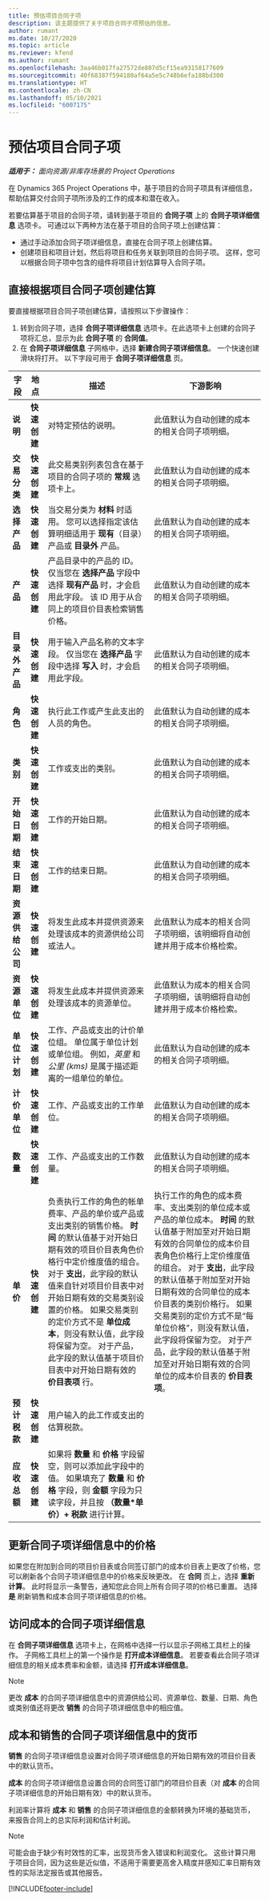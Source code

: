 ```yaml
---
title: 预估项目合同子项
description: 该主题提供了关于项目合同子项预估的信息。
author: rumant
ms.date: 10/27/2020
ms.topic: article
ms.reviewer: kfend
ms.author: rumant
ms.openlocfilehash: 3aa46b017fa27572de807d5cf15ea93158177609
ms.sourcegitcommit: 40f68387f594180af64a5e5c748b6efa188bd300
ms.translationtype: HT
ms.contentlocale: zh-CN
ms.lasthandoff: 05/10/2021
ms.locfileid: "6007175"
---
```

# <a name="estimate-a-project-contract-line"></a>预估项目合同子项

_**适用于：** 面向资源/非库存场景的 Project Operations_ 

在 Dynamics 365 Project Operations 中，基于项目的合同子项具有详细信息，帮助估算交付合同子项所涉及的工作的成本和潜在收入。

若要估算基于项目的合同子项，请转到基于项目的 **合同子项** 上的 **合同子项详细信息** 选项卡。  可通过以下两种方法在基于项目的合同子项上创建估算：

   - 通过手动添加合同子项详细信息，直接在合同子项上创建估算。
   - 创建项目和项目计划，然后将项目和任务关联到项目的合同子项。 这样，您可以根据合同子项中包含的组件将项目计划估算导入合同子项。

## <a name="create-an-estimate-directly-on-a-project-contract-line"></a>直接根据项目合同子项创建估算

要直接根据项目合同子项创建估算，请按照以下步骤操作：

1. 转到合同子项，选择 **合同子项详细信息** 选项卡。在此选项卡上创建的合同子项将汇总，显示为此 **合同子项** 的 **合同值**。 
2. 在 **合同子项详细信息** 子网格中，选择 **新建合同子项详细信息**。 一个快速创建滑块将打开。 以下字段可用于 **合同子项详细信息** 页。

| 字段 | 地点 | 描述 | 下游影响 |
| --- | --- | --- | --- |
| **说明** | **快速创建** | 对特定预估的说明。 | 此值默认为自动创建的成本的相关合同子项明细。 |
| **交易分类** | **快速创建** | 此交易类别列表包含在基于项目的合同子项的 **常规** 选项卡上。 | 此值默认为自动创建的成本的相关合同子项明细。 |
| **选择产品** | **快速创建** | 当交易分类为 **材料** 时适用。 您可以选择指定该估算明细适用于 **现有**（目录）产品或 **目录外** 产品。 | 此值默认为自动创建的成本的相关合同子项明细。 |
| **产品** | **快速创建** | 产品目录中的产品的 ID。 仅当您在 **选择产品** 字段中选择 **现有产品** 时，才会启用此字段。 该 ID 用于从合同上的项目价目表检索销售价格。 | 此值默认为自动创建的成本的相关合同子项明细。 |
| **目录外产品** | **快速创建** | 用于输入产品名称的文本字段。 仅当您在 **选择产品** 字段中选择 **写入** 时，才会启用此字段。| 此值默认为自动创建的成本的相关合同子项明细。 |
| **角色** | **快速创建** | 执行此工作或产生此支出的人员的角色。 | 此值默认为自动创建的成本的相关合同子项明细。|
| **类别** | **快速创建** | 工作或支出的类别。 | 此值默认为自动创建的成本的相关合同子项明细。|
| **开始日期** | **快速创建** | 工作的开始日期。 | 此值默认为自动创建的成本的相关合同子项明细。 |
| **结束日期** | **快速创建** | 工作的结束日期。 | 此值默认为自动创建的成本的相关合同子项明细。 |
| **资源供给公司** | **快速创建** | 将发生此成本并提供资源来处理该成本的资源供给公司或法人。 | 此值默认为成本的相关合同子项明细，该明细将自动创建并用于成本价格检索。 |
| **资源单位** | **快速创建** | 将发生此成本并提供资源来处理该成本的资源单位。 | 此值默认为成本的相关合同子项明细，该明细将自动创建并用于成本价格检索。 |
| **单位计划** | **快速创建** | 工作、产品或支出的计价单位组。 单位属于单位计划或单位组。 例如，*英里* 和 *公里 (kms)* 是属于描述距离的一组单位的单位。 | 此值默认为自动创建的成本的相关合同子项明细。 |
| **计价单位** | **快速创建** | 工作、产品或支出的工作单位。 | 此值默认为自动创建的成本的相关合同子项明细。 |
| **数量** | **快速创建** | 工作、产品或支出的工作数量。 | 此值默认为自动创建的成本的相关合同子项明细。 |
| **单价** | **快速创建** | 负责执行工作的角色的帐单费率、产品的单价或产品或支出类别的销售价格。 **时间** 的默认值基于对开始日期有效的项目价目表角色价格行中定价维度值的组合。 对于 **支出**，此字段的默认值来自针对项目价目表中对开始日期有效的交易类别设置的价格。 如果交易类别的定价方式不是 **单位成本**，则没有默认值，此字段将保留为空。 对于产品，此字段的默认值基于项目价目表中对开始日期有效的 **价目表项** 行。| 执行工作的角色的成本费率、支出类别的单位成本或产品的单位成本。 **时间** 的默认值基于附加至对开始日期有效的合同单位的成本价目表角色价格行上定价维度值的组合。 对于 **支出**，此字段的默认值基于附加至对开始日期有效的合同单位的成本价目表的类别价格行。 如果交易类别的定价方式不是“每单位价格”，则没有默认值，此字段将保留为空。 对于产品，此字段的默认值基于附加至对开始日期有效的合同单位的成本价目表的 **价目表项**。|
| **预计税款** | **快速创建** | 用户输入的此工作或支出的估算税款。 | &nbsp; |
| **应收总额** | **快速创建** | 如果将 **数量** 和 **价格** 字段留空，则可以添加此字段中的值。 如果填充了 **数量** 和 **价格** 字段，则 **金额** 字段为只读字段，并且按 **（数量\*单价）+ 税款** 进行计算。 | &nbsp; |

## <a name="update-prices-on-contract-line-details"></a>更新合同子项详细信息中的价格

如果您在附加到合同的项目价目表或合同签订部门的成本价目表上更改了价格，您可以刷新各个合同子项详细信息中的价格来反映更改。 在 **合同** 页上，选择 **重新计算**。 此时将显示一条警告，通知您此合同上所有合同子项的价格已重置。 选择 **是** 刷新销售和成本合同子项详细信息的价格。

## <a name="access-contract-line-details-for-cost"></a>访问成本的合同子项详细信息

在 **合同子项详细信息** 选项卡上，在网格中选择一行以显示子网格工具栏上的操作。 子网格工具栏上的第一个操作是 **打开成本详细信息**。 若要查看此合同子项详细信息的相关成本费率和金额，请选择 **打开成本详细信息**。 

> [!NOTE]
> 更改 **成本** 的合同子项详细信息中的资源供给公司、资源单位、数量、日期、角色或类别值还将更改 **销售** 的合同子项详细信息中的相应值。

## <a name="currency-on-contract-line-details-for-cost-and-sales"></a>成本和销售的合同子项详细信息中的货币

**销售** 的合同子项详细信息设置对合同子项详细信息的开始日期有效的项目价目表中的默认货币。

**成本** 的合同子项详细信息设置合同的合同签订部门的项目价目表（对 **成本** 的合同子项详细信息的开始日期有效）中的默认货币。

利润率计算将 **成本** 和 **销售** 的合同子项详细信息的金额转换为环境的基础货币，来报告合同上的总实际利润和估计利润。

> [!NOTE]
> 可能会由于缺少有时效性的汇率，出现货币舍入错误和利润变化。 这些计算只用于项目合同，因为这些是近似值，不适用于需要更高舍入精度并感知汇率日期有效性的实际法定报告或其他报告。


[!INCLUDE[footer-include](../includes/footer-banner.md)]
